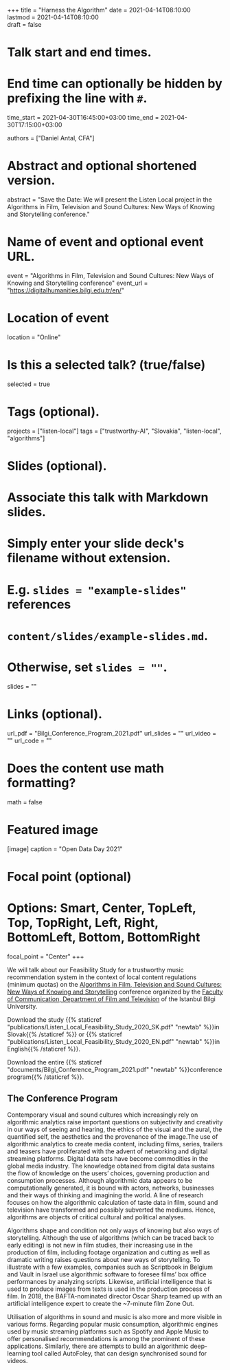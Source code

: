 +++
title = "Harness the Algorithm"
date = 2021-04-14T08:10:00  
lastmod = 2021-04-14T08:10:00  
draft = false

# Talk start and end times.
#   End time can optionally be hidden by prefixing the line with `#`.
time_start = 2021-04-30T16:45:00+03:00
time_end = 2021-04-30T17:15:00+03:00

authors = ["Daniel Antal, CFA"]

# Abstract and optional shortened version.
abstract = "Save the Date: We will present the Listen Local project in the Algorithms in Film, Television and Sound Cultures: New Ways of Knowing and Storytelling conference."

# Name of event and optional event URL.
event = "Algorithms in Film, Television and Sound Cultures: New Ways of Knowing and Storytelling conference"
event_url = "https://digitalhumanities.bilgi.edu.tr/en/"

# Location of event
location = "Online"

# Is this a selected talk? (true/false)
selected = true
# Tags (optional).
projects = ["listen-local"]
tags = ["trustworthy-AI", "Slovakia", "listen-local", "algorithms"]

# Slides (optional).
#   Associate this talk with Markdown slides.
#   Simply enter your slide deck's filename without extension.
#   E.g. `slides = "example-slides"` references 
#   `content/slides/example-slides.md`.
#   Otherwise, set `slides = ""`.
slides = ""

# Links (optional).
url_pdf = "Bilgi_Conference_Program_2021.pdf"
url_slides = ""
url_video = ""
url_code = ""

# Does the content use math formatting?
math = false

# Featured image
[image]
  caption = "Open Data Day 2021"

  # Focal point (optional)
  # Options: Smart, Center, TopLeft, Top, TopRight, Left, Right, BottomLeft, Bottom, BottomRight
  focal_point = "Center"
+++

We will talk about our Feasibility Study for a trustworthy music recommendation system in the context of local content regulations (minimum quotas) on the [Algorithms in Film, Television and Sound Cultures: New Ways of Knowing and Storytelling](https://digitalhumanities.bilgi.edu.tr/en/) conference organized by the  [Faculty of Communication, Department of Film and Television](https://www.bilgi.edu.tr/en/academic/faculty-of-communication/film/) of the Istanbul Bilgi University.
 
Download the study {{% staticref "publications/Listen_Local_Feasibility_Study_2020_SK.pdf" "newtab" %}}in Slovak{{% /staticref %}} or {{% staticref "publications/Listen_Local_Feasibility_Study_2020_EN.pdf" "newtab" %}}in English{{% /staticref %}}.

Download the entire {{% staticref "documents/Bilgi_Conference_Program_2021.pdf" "newtab" %}}conference program{{% /staticref %}}.
 
## The Conference Program
 
Contemporary visual and sound cultures which increasingly rely on algorithmic analytics raise important questions on subjectivity and creativity in our ways of seeing and hearing, the ethics of the visual and the aural, the quantified self, the aesthetics and the provenance of the image.The use of algorithmic analytics to create media content, including films, series, trailers and teasers have proliferated with the advent of networking and digital streaming platforms. Digital data sets have become commodities in the global media industry. The knowledge obtained from digital data sustains the flow of knowledge on the users’ choices, governing production and consumption processes. Although algorithmic data appears to be computationally generated, it is bound with actors, networks, businesses and their ways of thinking and imagining the world. A line of research focuses on how the algorithmic calculation of taste data in film, sound and television have transformed and possibly subverted the mediums. Hence, algorithms are objects of critical cultural and political analyses.

Algorithms shape and condition not only ways of knowing but also ways of storytelling. Although the use of algorithms (which can be traced back to early editing) is not new in film studies, their increasing use in the production of film, including footage organization and cutting as well as dramatic writing raises questions about new ways of storytelling. To illustrate with a few examples, companies such as Scriptbook in Belgium and Vault in Israel use algorithmic software to foresee films’ box office performances by analyzing scripts. Likewise, artificial intelligence that is used to produce images from texts is used in the production process of film. In 2018, the BAFTA-nominated director Oscar Sharp teamed up with an artificial intelligence expert to create the ~7-minute film Zone Out.

Utilisation of algorithms in sound and music is also more and more visible in various forms. Regarding popular music consumption, algorithmic engines used by music streaming platforms such as Spotify and Apple Music to offer personalised recommendations is among the prominent of these applications. Similarly, there are attempts to build an algorithmic deep-learning tool called AutoFoley, that can design synchronised sound for videos.
